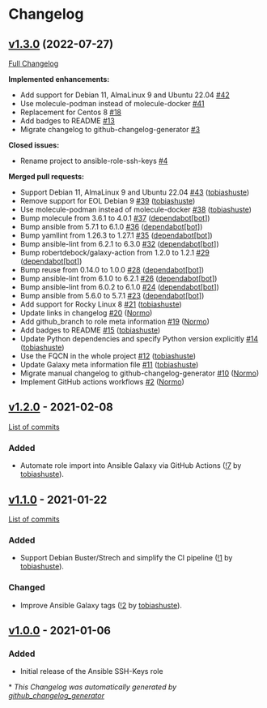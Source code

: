 # Changelog

## [v1.3.0](https://github.com/hifis-net/ansible-role-ssh-keys/tree/v1.3.0) (2022-07-27)

[Full Changelog](https://github.com/hifis-net/ansible-role-ssh-keys/compare/v1.2.0...v1.3.0)

**Implemented enhancements:**

- Add support for Debian 11, AlmaLinux 9 and Ubuntu 22.04 [\#42](https://github.com/hifis-net/ansible-role-ssh-keys/issues/42)
- Use molecule-podman instead of molecule-docker [\#41](https://github.com/hifis-net/ansible-role-ssh-keys/issues/41)
- Replacement for Centos 8 [\#18](https://github.com/hifis-net/ansible-role-ssh-keys/issues/18)
- Add badges to README [\#13](https://github.com/hifis-net/ansible-role-ssh-keys/issues/13)
- Migrate changelog to github-changelog-generator [\#3](https://github.com/hifis-net/ansible-role-ssh-keys/issues/3)

**Closed issues:**

- Rename project to ansible-role-ssh-keys [\#4](https://github.com/hifis-net/ansible-role-ssh-keys/issues/4)

**Merged pull requests:**

- Support Debian 11, AlmaLinux 9 and Ubuntu 22.04 [\#43](https://github.com/hifis-net/ansible-role-ssh-keys/pull/43) ([tobiashuste](https://github.com/tobiashuste))
- Remove support for EOL Debian 9 [\#39](https://github.com/hifis-net/ansible-role-ssh-keys/pull/39) ([tobiashuste](https://github.com/tobiashuste))
- Use molecule-podman instead of molecule-docker [\#38](https://github.com/hifis-net/ansible-role-ssh-keys/pull/38) ([tobiashuste](https://github.com/tobiashuste))
- Bump molecule from 3.6.1 to 4.0.1 [\#37](https://github.com/hifis-net/ansible-role-ssh-keys/pull/37) ([dependabot[bot]](https://github.com/apps/dependabot))
- Bump ansible from 5.7.1 to 6.1.0 [\#36](https://github.com/hifis-net/ansible-role-ssh-keys/pull/36) ([dependabot[bot]](https://github.com/apps/dependabot))
- Bump yamllint from 1.26.3 to 1.27.1 [\#35](https://github.com/hifis-net/ansible-role-ssh-keys/pull/35) ([dependabot[bot]](https://github.com/apps/dependabot))
- Bump ansible-lint from 6.2.1 to 6.3.0 [\#32](https://github.com/hifis-net/ansible-role-ssh-keys/pull/32) ([dependabot[bot]](https://github.com/apps/dependabot))
- Bump robertdebock/galaxy-action from 1.2.0 to 1.2.1 [\#29](https://github.com/hifis-net/ansible-role-ssh-keys/pull/29) ([dependabot[bot]](https://github.com/apps/dependabot))
- Bump reuse from 0.14.0 to 1.0.0 [\#28](https://github.com/hifis-net/ansible-role-ssh-keys/pull/28) ([dependabot[bot]](https://github.com/apps/dependabot))
- Bump ansible-lint from 6.1.0 to 6.2.1 [\#26](https://github.com/hifis-net/ansible-role-ssh-keys/pull/26) ([dependabot[bot]](https://github.com/apps/dependabot))
- Bump ansible-lint from 6.0.2 to 6.1.0 [\#24](https://github.com/hifis-net/ansible-role-ssh-keys/pull/24) ([dependabot[bot]](https://github.com/apps/dependabot))
- Bump ansible from 5.6.0 to 5.7.1 [\#23](https://github.com/hifis-net/ansible-role-ssh-keys/pull/23) ([dependabot[bot]](https://github.com/apps/dependabot))
- Add support for Rocky Linux 8 [\#21](https://github.com/hifis-net/ansible-role-ssh-keys/pull/21) ([tobiashuste](https://github.com/tobiashuste))
- Update links in changelog [\#20](https://github.com/hifis-net/ansible-role-ssh-keys/pull/20) ([Normo](https://github.com/Normo))
- Add github\_branch to role meta information [\#19](https://github.com/hifis-net/ansible-role-ssh-keys/pull/19) ([Normo](https://github.com/Normo))
- Add badges to README [\#15](https://github.com/hifis-net/ansible-role-ssh-keys/pull/15) ([tobiashuste](https://github.com/tobiashuste))
- Update Python dependencies and specify Python version explicitly [\#14](https://github.com/hifis-net/ansible-role-ssh-keys/pull/14) ([tobiashuste](https://github.com/tobiashuste))
- Use the FQCN in the whole project [\#12](https://github.com/hifis-net/ansible-role-ssh-keys/pull/12) ([tobiashuste](https://github.com/tobiashuste))
- Update Galaxy meta information file [\#11](https://github.com/hifis-net/ansible-role-ssh-keys/pull/11) ([tobiashuste](https://github.com/tobiashuste))
- Migrate manual changelog to github-changelog-generator [\#10](https://github.com/hifis-net/ansible-role-ssh-keys/pull/10) ([Normo](https://github.com/Normo))
- Implement GitHub actions workflows [\#2](https://github.com/hifis-net/ansible-role-ssh-keys/pull/2) ([Normo](https://github.com/Normo))

## [v1.2.0](https://github.com/hifis-net/ansible-role-ssh-keys/releases/tag/v1.2.0) - 2021-02-08

[List of commits](https://github.com/hifis-net/ansible-role-ssh-keys/compare/v1.1.0...v1.2.0)

### Added

- Automate role import into Ansible Galaxy via GitHub Actions
  ([!7](https://gitlab.com/hifis/ansible/ssh-keys/-/merge_requests/7)
  by [tobiashuste](https://gitlab.com/tobiashuste)).

## [v1.1.0](https://github.com/hifis-net/ansible-role-ssh-keys/releases/tag/v1.1.0) - 2021-01-22

[List of commits](https://github.com/hifis-net/ansible-role-ssh-keys/compare/v1.0.0...v1.1.0)

### Added
- Support Debian Buster/Strech and simplify the CI pipeline
  ([!1](https://gitlab.com/hifis/ansible/ssh-keys/-/merge_requests/1)
  by [tobiashuste](https://gitlab.com/tobiashuste)).

### Changed
- Improve Ansible Galaxy tags
  ([!2](https://gitlab.com/hifis/ansible/ssh-keys/-/merge_requests/2)
  by [tobiashuste](https://gitlab.com/tobiashuste)).

## [v1.0.0](https://github.com/hifis-net/ansible-role-ssh-keys/releases/tag/v1.0.0) - 2021-01-06

### Added
- Initial release of the Ansible SSH-Keys role


\* *This Changelog was automatically generated by [github_changelog_generator](https://github.com/github-changelog-generator/github-changelog-generator)*
